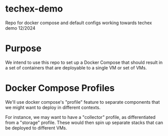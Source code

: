 # techex-demo
Repo for docker compose and default configs working towards techex demo 12/2024

# Purpose
We intend to use this repo to set up a Docker Compose that should result in a set of containers that are deployable to a single VM or set of VMs.

# Docker Compose Profiles

We'll use docker compose's "profile" feature to separate components that we might want to deploy in different contexts.

For instance, we may want to have a "collector" profile, as differentiated from a "storage" profile. These would then spin up separate stacks that can be deployed to different VMs.



